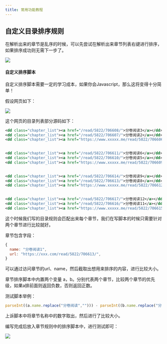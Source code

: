```yaml
---
title: 常用功能教程
---
```


## 自定义目录排序规则

在解析出来的章节是乱序的时候，可以先尝试在解析出来章节列表右键进行排序，如果排序成功则无需下一步了。

<img src="https://gitee.com/unclezs/image-blog/raw/master/20210710092407.png"/>

#### 自定义排序脚本

自定义排序脚本需要一定的学习成本，如果你会Javascript，那么这将变得十分简单！

假设网页如下：

<img src="https://gitee.com/unclezs/image-blog/raw/master/20210710091001.png"/>

这个网页的目录列表部分源码如下：

```xml
<dd class="chapter_list"><a href="/read/5822/706608/">分卷阅读3</a></dd>
<dd class="chapter_list"><a href="/read/5822/706607/">分卷阅读2</a></dd>
<dd class="chapter_list"><a href="https://www.xxxxx.me/read/5822/706606/">分卷阅读1</a></dd>

        
<dd class="chapter_list"><a href="/read/5822/706611/">分卷阅读6</a></dd>
<dd class="chapter_list"><a href="/read/5822/706610/">分卷阅读5</a></dd>
<dd class="chapter_list"><a href="https://www.xxxxx.me/read/5822/706609/">分卷阅读4</a></dd>

        
<dd class="chapter_list"><a href="/read/5822/706614/">分卷阅读9</a></dd>
<dd class="chapter_list"><a href="/read/5822/706613/">分卷阅读8</a></dd>
<dd class="chapter_list"><a href="https://www.xxxxx.me/read/5822/706612/">分卷阅读7</a></dd>

        
<dd class="chapter_list"><a href="/read/5822/706617/">分卷阅读12</a></dd>
<dd class="chapter_list"><a href="/read/5822/706616/">分卷阅读11</a></dd>
<dd class="chapter_list"><a href="https://www.xxxxx.me/read/5822/706615/">分卷阅读10</a></dd>
```

这个时候我们写的目录规则会匹配出来每个章节，我们在写脚本的时候只需要针对两个章节进行比较就好。

章节包含字段：
```js
{
  name: "分卷阅读1",
  url: "https://xxx.com/read/5822/706613/",
}
```
可以通过访问章节的url、name，然后截取出想用来排序的内容，进行比较大小。

章节排序脚本中内置两个变量 a，b。分别代表两个章节，比较两个章节的优先级，如果a排前面则返回负数，否则返回正数。

测试脚本举例：
```js
parseInt((a.name.replace("分卷阅读",""))) - parseInt((b.name.replace("分卷阅读","")));
```
上诉脚本中将章节名称中的数字取出，然后进行了比较大小。

编写完成后放入章节规则中的排序脚本中，进行测试即可：

<img src="https://gitee.com/unclezs/image-blog/raw/master/20210710095300.png"/>
